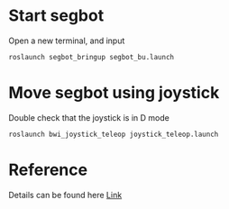# Start segbot
Open a new terminal, and input

```
roslaunch segbot_bringup segbot_bu.launch
```

# Move segbot using joystick
Double check that the joystick is in D mode

```
roslaunch bwi_joystick_teleop joystick_teleop.launch
```
# Reference
Details can be found here
[Link](https://github.com/bu-air-lab/bwi)

